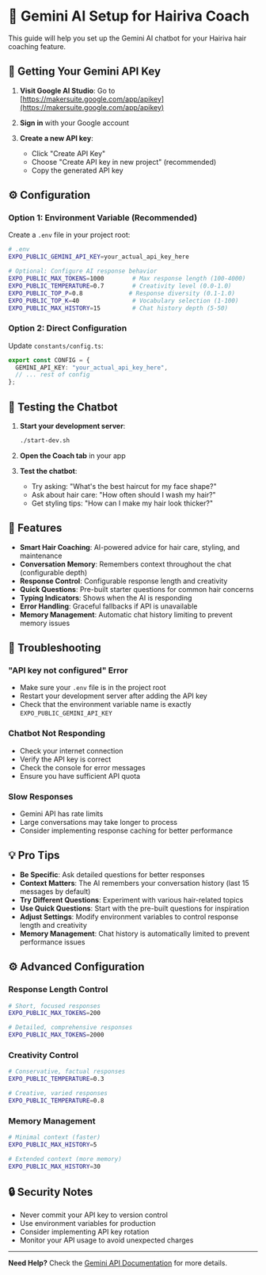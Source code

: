 # 🤖 Gemini AI Setup for Hairiva Coach

This guide will help you set up the Gemini AI chatbot for your Hairiva hair coaching feature.

## 🔑 Getting Your Gemini API Key

1. **Visit Google AI Studio**: Go to [https://makersuite.google.com/app/apikey](https://makersuite.google.com/app/apikey)

2. **Sign in** with your Google account

3. **Create a new API key**:
   - Click "Create API Key"
   - Choose "Create API key in new project" (recommended)
   - Copy the generated API key

## ⚙️ Configuration

### Option 1: Environment Variable (Recommended)

Create a `.env` file in your project root:

```bash
# .env
EXPO_PUBLIC_GEMINI_API_KEY=your_actual_api_key_here

# Optional: Configure AI response behavior
EXPO_PUBLIC_MAX_TOKENS=1000        # Max response length (100-4000)
EXPO_PUBLIC_TEMPERATURE=0.7        # Creativity level (0.0-1.0)
EXPO_PUBLIC_TOP_P=0.8             # Response diversity (0.1-1.0)
EXPO_PUBLIC_TOP_K=40               # Vocabulary selection (1-100)
EXPO_PUBLIC_MAX_HISTORY=15         # Chat history depth (5-50)
```

### Option 2: Direct Configuration

Update `constants/config.ts`:

```typescript
export const CONFIG = {
  GEMINI_API_KEY: "your_actual_api_key_here",
  // ... rest of config
};
```

## 🚀 Testing the Chatbot

1. **Start your development server**:

   ```bash
   ./start-dev.sh
   ```

2. **Open the Coach tab** in your app

3. **Test the chatbot**:
   - Try asking: "What's the best haircut for my face shape?"
   - Ask about hair care: "How often should I wash my hair?"
   - Get styling tips: "How can I make my hair look thicker?"

## 🎯 Features

- **Smart Hair Coaching**: AI-powered advice for hair care, styling, and maintenance
- **Conversation Memory**: Remembers context throughout the chat (configurable depth)
- **Response Control**: Configurable response length and creativity
- **Quick Questions**: Pre-built starter questions for common hair concerns
- **Typing Indicators**: Shows when the AI is responding
- **Error Handling**: Graceful fallbacks if API is unavailable
- **Memory Management**: Automatic chat history limiting to prevent memory issues

## 🔧 Troubleshooting

### "API key not configured" Error

- Make sure your `.env` file is in the project root
- Restart your development server after adding the API key
- Check that the environment variable name is exactly `EXPO_PUBLIC_GEMINI_API_KEY`

### Chatbot Not Responding

- Check your internet connection
- Verify the API key is correct
- Check the console for error messages
- Ensure you have sufficient API quota

### Slow Responses

- Gemini API has rate limits
- Large conversations may take longer to process
- Consider implementing response caching for better performance

## 💡 Pro Tips

- **Be Specific**: Ask detailed questions for better responses
- **Context Matters**: The AI remembers your conversation history (last 15 messages by default)
- **Try Different Questions**: Experiment with various hair-related topics
- **Use Quick Questions**: Start with the pre-built questions for inspiration
- **Adjust Settings**: Modify environment variables to control response length and creativity
- **Memory Management**: Chat history is automatically limited to prevent performance issues

## ⚙️ Advanced Configuration

### Response Length Control

```bash
# Short, focused responses
EXPO_PUBLIC_MAX_TOKENS=200

# Detailed, comprehensive responses
EXPO_PUBLIC_MAX_TOKENS=2000
```

### Creativity Control

```bash
# Conservative, factual responses
EXPO_PUBLIC_TEMPERATURE=0.3

# Creative, varied responses
EXPO_PUBLIC_TEMPERATURE=0.8
```

### Memory Management

```bash
# Minimal context (faster)
EXPO_PUBLIC_MAX_HISTORY=5

# Extended context (more memory)
EXPO_PUBLIC_MAX_HISTORY=30
```

## 🔒 Security Notes

- Never commit your API key to version control
- Use environment variables for production
- Consider implementing API key rotation
- Monitor your API usage to avoid unexpected charges

---

**Need Help?** Check the [Gemini API Documentation](https://ai.google.dev/docs) for more details.
